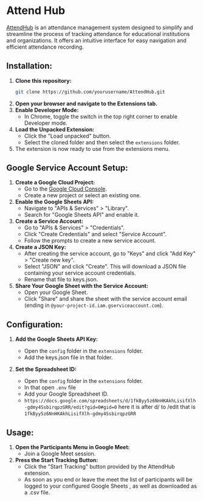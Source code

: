 # Attend Hub

[AttendHub](https://sanskaroh.github.io/AttendHub/) is an attendance management system designed to simplify and streamline the process of tracking attendance for educational institutions and organizations. It offers an intuitive interface for easy navigation and efficient attendance recording.

## Installation:
1. **Clone this repository:**
    ```sh
    git clone https://github.com/yourusername/AttendHub.git
    ```
2. **Open your browser and navigate to the Extensions tab.**
3. **Enable Developer Mode:**
    - In Chrome, toggle the switch in the top right corner to enable Developer mode.
4. **Load the Unpacked Extension:**
    - Click the "Load unpacked" button.
    - Select the cloned folder and then select the `extensions` folder.
5. The extension is now ready to use from the extensions menu.

## Google Service Account Setup:
1. **Create a Google Cloud Project:**
    - Go to the [Google Cloud Console](https://console.cloud.google.com/).
    - Create a new project or select an existing one.
2. **Enable the Google Sheets API:**
    - Navigate to "APIs & Services" > "Library".
    - Search for "Google Sheets API" and enable it.
3. **Create a Service Account:**
    - Go to "APIs & Services" > "Credentials".
    - Click "Create Credentials" and select "Service Account".
    - Follow the prompts to create a new service account.
4. **Create a JSON Key:**
    - After creating the service account, go to "Keys" and click "Add Key" > "Create new key".
    - Select "JSON" and click "Create". This will download a JSON file containing your service account credentials.
    - Rename that file to keys.json.
5. **Share Your Google Sheet with the Service Account:**
    - Open your Google Sheet.
    - Click "Share" and share the sheet with the service account email (ending in `@your-project-id.iam.gserviceaccount.com`).

## Configuration:
1. **Add the Google Sheets API Key:**
    - Open the `config` folder in the `extensions` folder.
    - Add the keys.json file in that folder.

2. **Set the Spreadsheet ID:**
    - Open the `config` folder in the `extensions` folder.
    - In that open `.env` file
    - Add your Google Spreadsheet ID.
    - ```https://docs.google.com/spreadsheets/d/1fkByy5z6NnHKAkhLisifXlh-gdmy4SsbirqpzGRR/edit?gid=0#gid=0``` here it is after d/ to /edit that is ```1fkByy5z6NnHKAkhLisifXlh-gdmy4SsbirqpzGRR```

## Usage:
1. **Open the Participants Menu in Google Meet:**
    - Join a Google Meet session.
2. **Press the Start Tracking  Button:**
    - Click the "Start Tracking" button provided by the AttendHub extension.
    - As soon as you end or leave the meet the list of participants will be logged to your configured Google Sheets , as well as downloaded as a .csv file.

